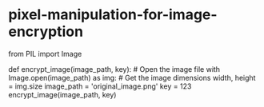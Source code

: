 # pixel-manipulation-for-image-encryption
from PIL import Image

def encrypt_image(image_path, key):
    # Open the image file
    with Image.open(image_path) as img:
        # Get the image dimensions
        width, height = img.size
image_path = 'original_image.png'
key = 123
encrypt_image(image_path, key)
